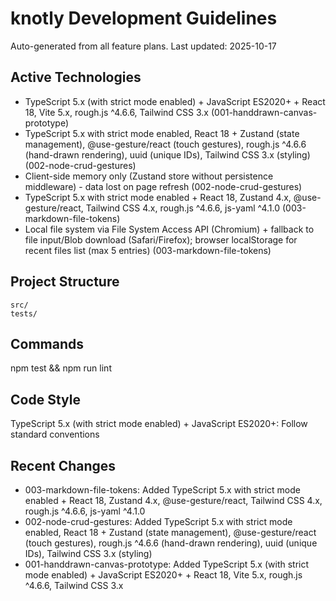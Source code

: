 # knotly Development Guidelines

Auto-generated from all feature plans. Last updated: 2025-10-17

## Active Technologies
- TypeScript 5.x (with strict mode enabled) + JavaScript ES2020+ + React 18, Vite 5.x, rough.js ^4.6.6, Tailwind CSS 3.x (001-handdrawn-canvas-prototype)
- TypeScript 5.x with strict mode enabled, React 18 + Zustand (state management), @use-gesture/react (touch gestures), rough.js ^4.6.6 (hand-drawn rendering), uuid (unique IDs), Tailwind CSS 3.x (styling) (002-node-crud-gestures)
- Client-side memory only (Zustand store without persistence middleware) - data lost on page refresh (002-node-crud-gestures)
- TypeScript 5.x with strict mode enabled + React 18, Zustand 4.x, @use-gesture/react, Tailwind CSS 4.x, rough.js ^4.6.6, js-yaml ^4.1.0 (003-markdown-file-tokens)
- Local file system via File System Access API (Chromium) + fallback to file input/Blob download (Safari/Firefox); browser localStorage for recent files list (max 5 entries) (003-markdown-file-tokens)

## Project Structure
```
src/
tests/
```

## Commands
npm test && npm run lint

## Code Style
TypeScript 5.x (with strict mode enabled) + JavaScript ES2020+: Follow standard conventions

## Recent Changes
- 003-markdown-file-tokens: Added TypeScript 5.x with strict mode enabled + React 18, Zustand 4.x, @use-gesture/react, Tailwind CSS 4.x, rough.js ^4.6.6, js-yaml ^4.1.0
- 002-node-crud-gestures: Added TypeScript 5.x with strict mode enabled, React 18 + Zustand (state management), @use-gesture/react (touch gestures), rough.js ^4.6.6 (hand-drawn rendering), uuid (unique IDs), Tailwind CSS 3.x (styling)
- 001-handdrawn-canvas-prototype: Added TypeScript 5.x (with strict mode enabled) + JavaScript ES2020+ + React 18, Vite 5.x, rough.js ^4.6.6, Tailwind CSS 3.x

<!-- MANUAL ADDITIONS START -->
<!-- MANUAL ADDITIONS END -->
